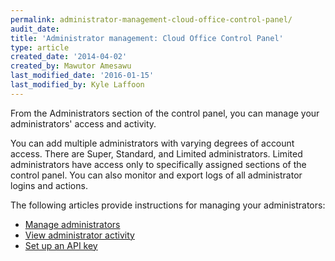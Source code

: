 ```yaml
---
permalink: administrator-management-cloud-office-control-panel/
audit_date:
title: 'Administrator management: Cloud Office Control Panel'
type: article
created_date: '2014-04-02'
created_by: Mawutor Amesawu
last_modified_date: '2016-01-15'
last_modified_by: Kyle Laffoon
---
```


From the Administrators section of the control panel, you can manage your administrators' access and activity.

You can add multiple administrators with varying degrees of account access. There are Super, Standard, and Limited administrators. Limited administrators have access only to specifically assigned sections of the control panel. You can also monitor and export logs of all administrator logins and actions.

The following articles provide instructions for managing your administrators:

- [Manage administrators](/support/how-to/manage-email-administrators-with-the-cloud-office-control-panel)
- [View administrator activity](/support/how-to/view-administrator-activity-in-the-cloud-office-control-panel)
- [Set up an API key](/support/how-to/set-up-an-api-key-cloud-office-control-panel)

